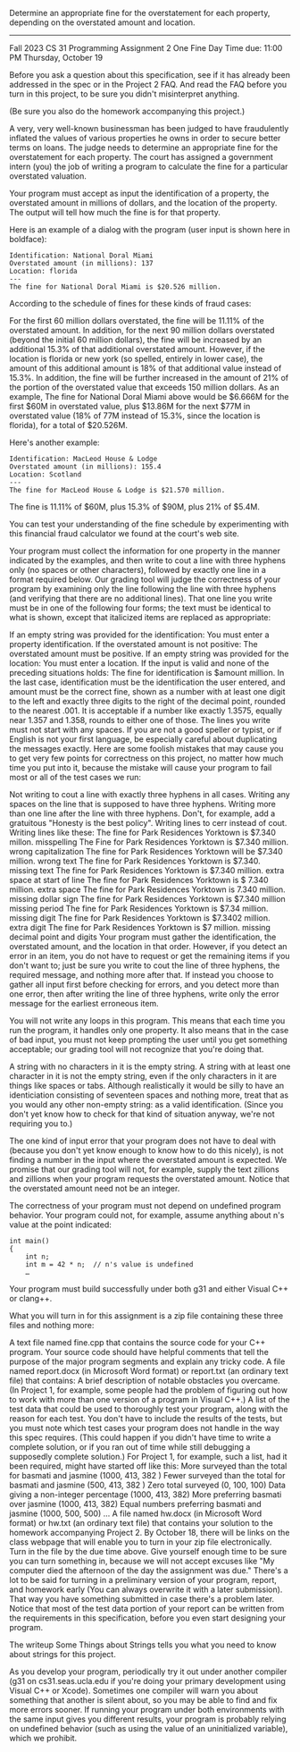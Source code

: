 Determine an appropriate fine for the overstatement for each property, depending on the overstated amount and location.

--------------------------------------------------------------------------------------------------------------------------------------------------------------------------------------------

Fall 2023 CS 31
Programming Assignment 2
One Fine Day
Time due: 11:00 PM Thursday, October 19

Before you ask a question about this specification, see if it has already been addressed in the spec or in the Project 2 FAQ. And read the FAQ before you turn in this project, to be sure you didn't misinterpret anything.

(Be sure you also do the homework accompanying this project.)

A very, very well-known businessman has been judged to have fraudulently inflated the values of various properties he owns in order to secure better terms on loans. The judge needs to determine an appropriate fine for the overstatement for each property. The court has assigned a government intern (you) the job of writing a program to calculate the fine for a particular overstated valuation.

Your program must accept as input the identification of a property, the overstated amount in millions of dollars, and the location of the property. The output will tell how much the fine is for that property.

Here is an example of a dialog with the program (user input is shown here in boldface):

	Identification: National Doral Miami
	Overstated amount (in millions): 137
	Location: florida
	---
	The fine for National Doral Miami is $20.526 million.
According to the schedule of fines for these kinds of fraud cases:

For the first 60 million dollars overstated, the fine will be 11.11% of the overstated amount.
In addition, for the next 90 million dollars overstated (beyond the initial 60 million dollars), the fine will be increased by an additional 15.3% of that additional overstated amount. However, if the location is florida or new york (so spelled, entirely in lower case), the amount of this additional amount is 18% of that additional value instead of 15.3%.
In addition, the fine will be further increased in the amount of 21% of the portion of the overstated value that exceeds 150 million dollars.
As an example, The fine for National Doral Miami above would be $6.666M for the first $60M in overstated value, plus $13.86M for the next $77M in overstated value (18% of 77M instead of 15.3%, since the location is florida), for a total of $20.526M.

Here's another example:

	Identification: MacLeod House & Lodge
	Overstated amount (in millions): 155.4
	Location: Scotland
	---
	The fine for MacLeod House & Lodge is $21.570 million.
The fine is 11.11% of $60M, plus 15.3% of $90M, plus 21% of $5.4M.

You can test your understanding of the fine schedule by experimenting with this financial fraud calculator we found at the court's web site.

Your program must collect the information for one property in the manner indicated by the examples, and then write to cout a line with three hyphens only (no spaces or other characters), followed by exactly one line in a format required below. Our grading tool will judge the correctness of your program by examining only the line following the line with three hyphens (and verifying that there are no additional lines). That one line you write must be in one of the following four forms; the text must be identical to what is shown, except that italicized items are replaced as appropriate:

If an empty string was provided for the identification:
   You must enter a property identification.
If the overstated amount is not positive:
   The overstated amount must be positive.
If an empty string was provided for the location:
   You must enter a location.
If the input is valid and none of the preceding situations holds:
   The fine for identification is $amount million.
In the last case, identification must be the identification the user entered, and amount must be the correct fine, shown as a number with at least one digit to the left and exactly three digits to the right of the decimal point, rounded to the nearest .001. It is acceptable if a number like exactly 1.3575, equally near 1.357 and 1.358, rounds to either one of those. The lines you write must not start with any spaces. If you are not a good speller or typist, or if English is not your first language, be especially careful about duplicating the messages exactly. Here are some foolish mistakes that may cause you to get very few points for correctness on this project, no matter how much time you put into it, because the mistake will cause your program to fail most or all of the test cases we run:

Not writing to cout a line with exactly three hyphens in all cases.
Writing any spaces on the line that is supposed to have three hyphens.
Writing more than one line after the line with three hyphens. Don't, for example, add a gratuitous "Honesty is the best policy".
Writing lines to cerr instead of cout.
Writing lines like these:
	The fine for Park Residences Yorktown is $7.340 millon.        misspelling
	The Fine for Park Residences Yorktown is $7.340 million.       wrong capitalization
	The fine for Park Residences Yorktown will be $7.340 million.  wrong text
	The fine for Park Residences Yorktown is $7.340.               missing text
	 The fine for Park Residences Yorktown is $7.340 million.      extra space at start of line
	The fine for Park Residences Yorktown is $ 7.340 million.      extra space
	The fine for Park Residences Yorktown is 7.340 million.        missing dollar sign
	The fine for Park Residences Yorktown is $7.340 million        missing period
	The fine for Park Residences Yorktown is $7.34 million.        missing digit
	The fine for Park Residences Yorktown is $7.3402 million.      extra digit
	The fine for Park Residences Yorktown is $7 million.           missing decimal point and digits
Your program must gather the identification, the overstated amount, and the location in that order. However, if you detect an error in an item, you do not have to request or get the remaining items if you don't want to; just be sure you write to cout the line of three hyphens, the required message, and nothing more after that. If instead you choose to gather all input first before checking for errors, and you detect more than one error, then after writing the line of three hyphens, write only the error message for the earliest erroneous item.

You will not write any loops in this program. This means that each time you run the program, it handles only one property. It also means that in the case of bad input, you must not keep prompting the user until you get something acceptable; our grading tool will not recognize that you're doing that.

A string with no characters in it is the empty string. A string with at least one character in it is not the empty string, even if the only characters in it are things like spaces or tabs. Although realistically it would be silly to have an identiciation consisting of seventeen spaces and nothing more, treat that as you would any other non-empty string: as a valid identification. (Since you don't yet know how to check for that kind of situation anyway, we're not requiring you to.)

The one kind of input error that your program does not have to deal with (because you don't yet know enough to know how to do this nicely), is not finding a number in the input where the overstated amount is expected. We promise that our grading tool will not, for example, supply the text zillions and zillions when your program requests the overstated amount. Notice that the overstated amount need not be an integer.

The correctness of your program must not depend on undefined program behavior. Your program could not, for example, assume anything about n's value at the point indicated:

	int main()
	{
	    int n;
	    int m = 42 * n;  // n's value is undefined
	    …
Your program must build successfully under both g31 and either Visual C++ or clang++.

What you will turn in for this assignment is a zip file containing these three files and nothing more:

A text file named fine.cpp that contains the source code for your C++ program. Your source code should have helpful comments that tell the purpose of the major program segments and explain any tricky code.
A file named report.docx (in Microsoft Word format) or report.txt (an ordinary text file) that contains:
A brief description of notable obstacles you overcame. (In Project 1, for example, some people had the problem of figuring out how to work with more than one version of a program in Visual C++.)
A list of the test data that could be used to thoroughly test your program, along with the reason for each test. You don't have to include the results of the tests, but you must note which test cases your program does not handle in the way this spec requires. (This could happen if you didn't have time to write a complete solution, or if you ran out of time while still debugging a supposedly complete solution.) For Project 1, for example, such a list, had it been required, might have started off like this:
More surveyed than the total for basmati and jasmine (1000, 413, 382 )
Fewer surveyed than the total for basmati and jasmine (500, 413, 382 )
Zero total surveyed (0, 100, 100)
Data giving a non-integer percentage (1000, 413, 382)
More preferring basmati over jasmine (1000, 413, 382)
Equal numbers preferring basmati and jasmine (1000, 500, 500)
…
A file named hw.docx (in Microsoft Word format) or hw.txt (an ordinary text file) that contains your solution to the homework accompanying Project 2.
By October 18, there will be links on the class webpage that will enable you to turn in your zip file electronically. Turn in the file by the due time above. Give yourself enough time to be sure you can turn something in, because we will not accept excuses like "My computer died the afternoon of the day the assignment was due." There's a lot to be said for turning in a preliminary version of your program, report, and homework early (You can always overwrite it with a later submission). That way you have something submitted in case there's a problem later. Notice that most of the test data portion of your report can be written from the requirements in this specification, before you even start designing your program.

The writeup Some Things about Strings tells you what you need to know about strings for this project.

As you develop your program, periodically try it out under another compiler (g31 on cs31.seas.ucla.edu if you're doing your primary development using Visual C++ or Xcode). Sometimes one compiler will warn you about something that another is silent about, so you may be able to find and fix more errors sooner. If running your program under both environments with the same input gives you different results, your program is probably relying on undefined behavior (such as using the value of an uninitialized variable), which we prohibit.
